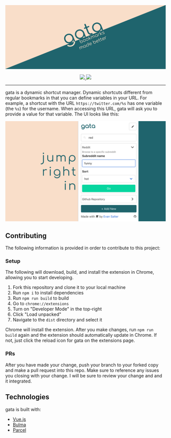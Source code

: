 <p align="center">
  <img src="design/graphics_Marquee Promo Tile.png"/>
</p>

<p align="center">
  <!-- Chrome extension badge -->
  <a href="https://chrome.google.com/webstore/detail/gata/oidckhmhcapggoekanlbdgfckcjccphk">
    <img src="https://developer.chrome.com/webstore/images/ChromeWebStore_Badge_v2_206x58.png"/>
  </a>
  
  <!-- Firefox extension badge -->
  <a href="https://addons.mozilla.org/en-CA/firefox/addon/gata/">
    <img src="https://addons.cdn.mozilla.net/static/img/addons-buttons/AMO-button_1.png" height="58" />
  </a>
</p>

---

gata is a dynamic shortcut manager. Dynamic shortcuts different from regular bookmarks in that you can define variables in your URL. For example, a shortcut with the URL `https://twitter.com/%s` has one variable (the `%s`) for the username. When accessing this URL, gata will ask you to provide a value for that variable. The UI looks like this:

![](design/screenshot%202.png)

## Contributing

The following information is provided in order to contribute to this project:

### Setup

The following will download, build, and install the extension in Chrome, allowing you to start developing.

1. Fork this repository and clone it to your local machine
1. Run `npm i` to install dependencies
1. Run `npm run build` to build
1. Go to `chrome://extensions` 
1. Turn on "Developer Mode" in the top-right
1. Click "Load unpacked"
1. Navigate to the `dist` directory and select it

Chrome will install the extension. After you make changes, run `npm run build` again and the extension should automatically update in Chrome. If not, just click the reload icon for gata on the extensions page.

### PRs

After you have made your change, push your branch to your forked copy and make a pull request into this repo. Make sure to reference any issues you closing with your change. I will be sure to review your change and and it integrated.

## Technologies

gata is built with:

- [Vue.js](https://addons.cdn.mozilla.net/static/img/addons-buttons/AMO-button_1.png)
- [Bulma](https://bulma.io/)
- [Parcel](https://parceljs.org/)
